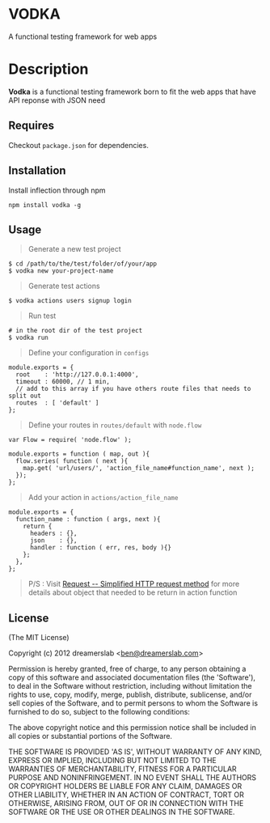 # VODKA

A functional testing framework for web apps 

# Description
**Vodka** is a functional testing framework born to fit the web apps that have API reponse with JSON need 


## Requires

Checkout `package.json` for dependencies.



## Installation

Install inflection through npm

    npm install vodka -g



## Usage

> Generate a new test project

    $ cd /path/to/the/test/folder/of/your/app
    $ vodka new your-project-name

> Generate test actions

    $ vodka actions users signup login

> Run test

    # in the root dir of the test project
    $ vodka run

> Define your configuration in `configs`
    
    module.exports = {
      root    : 'http://127.0.0.1:4000',
      timeout : 60000, // 1 min,
      // add to this array if you have others route files that needs to split out
      routes  : [ 'default' ]
    };

> Define your routes in `routes/default` with `node.flow`
    
    var Flow = require( 'node.flow' );

    module.exports = function ( map, out ){
      flow.series( function ( next ){
        map.get( 'url/users/', 'action_file_name#function_name', next );
      });
    };
    
> Add your action in `actions/action_file_name`

    module.exports = {
      function_name : function ( args, next ){
        return {
          headers : {},
          json    : {},
          handler : function ( err, res, body ){}
        };
      },
    };
    
> P/S : Visit [Request -- Simplified HTTP request method](https://github.com/mikeal/request)
        for more details about object that needed to be return in action function

## License

(The MIT License)

Copyright (c) 2012 dreamerslab &lt;ben@dreamerslab.com&gt;

Permission is hereby granted, free of charge, to any person obtaining
a copy of this software and associated documentation files (the
'Software'), to deal in the Software without restriction, including
without limitation the rights to use, copy, modify, merge, publish,
distribute, sublicense, and/or sell copies of the Software, and to
permit persons to whom the Software is furnished to do so, subject to
the following conditions:

The above copyright notice and this permission notice shall be
included in all copies or substantial portions of the Software.

THE SOFTWARE IS PROVIDED 'AS IS', WITHOUT WARRANTY OF ANY KIND,
EXPRESS OR IMPLIED, INCLUDING BUT NOT LIMITED TO THE WARRANTIES OF
MERCHANTABILITY, FITNESS FOR A PARTICULAR PURPOSE AND NONINFRINGEMENT.
IN NO EVENT SHALL THE AUTHORS OR COPYRIGHT HOLDERS BE LIABLE FOR ANY
CLAIM, DAMAGES OR OTHER LIABILITY, WHETHER IN AN ACTION OF CONTRACT,
TORT OR OTHERWISE, ARISING FROM, OUT OF OR IN CONNECTION WITH THE
SOFTWARE OR THE USE OR OTHER DEALINGS IN THE SOFTWARE.
